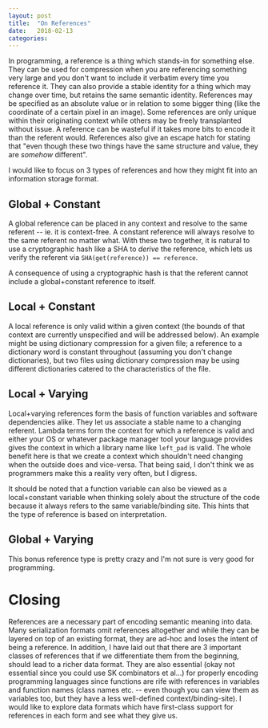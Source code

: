 ```yaml
---
layout: post
title:  "On References"
date:   2018-02-13
categories:
---
```


In programming, a reference is a thing which stands-in for something else. They can be used for compression when you are referencing something very large and you don't want to include it verbatim every time you reference it. They can also provide a stable identity for a thing which may change over time, but retains the same semantic identity. References may be specified as an absolute value or in relation to some bigger thing (like the coordinate of a certain pixel in an image). Some references are only unique within their originating context while others may be freely transplanted without issue. A reference can be wasteful if it takes more bits to encode it than the referent would. References also give an escape hatch for stating that "even though these two things have the same structure and value, they are *somehow* different".

I would like to focus on 3 types of references and how they might fit into an information storage format.

## Global + Constant

A global reference can be placed in any context and resolve to the same referent -- ie. it is context-free. A constant reference will always resolve to the same referent no matter what. With these two together, it is natural to use a cryptographic hash like a SHA to *derive* the reference, which lets us verify the referent via `SHA(get(reference)) == reference`.

A consequence of using a cryptographic hash is that the referent cannot include a global+constant reference to itself.

## Local + Constant

A local reference is only valid within a given context (the bounds of that context are currently unspecified and will be addressed below). An example might be using dictionary compression for a given file; a reference to a dictionary word is constant throughout (assuming you don't change dictionaries), but two files using dictionary compression may be using different dictionaries catered to the characteristics of the file.

## Local + Varying

Local+varying references form the basis of function variables and software dependencies alike. They let us associate a stable name to a changing referent. Lambda terms form the context for which a reference is valid and either your OS or whatever package manager tool your language provides gives the context in which a library name like `left_pad` is valid. The whole benefit here is that we create a context which shouldn't need changing when the outside does and vice-versa. That being said, I don't think we as programmers make this a reality very often, but I digress.

It should be noted that a function variable can also be viewed as a local+constant variable when thinking solely about the structure of the code because it always refers to the same variable/binding site. This hints that the type of reference is based on interpretation.

## Global + Varying

This bonus reference type is pretty crazy and I'm not sure is very good for programming.


# Closing

References are a necessary part of encoding semantic meaning into data. Many serialization formats omit references altogether and while they can be layered on top of an existing format, they are ad-hoc and loses the intent of being a reference. In addition, I have laid out that there are 3 important classes of references that if we differentiate them from the beginning, should lead to a richer data format. They are also essential (okay not essential since you could use SK combinators et al...) for properly encoding programming languages since functions are rife with references in variables and function names (class names etc. -- even though you can view them as variables too, but they have a less well-defined context/binding-site). I would like to explore data formats which have first-class support for references in each form and see what they give us.
